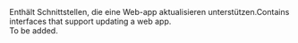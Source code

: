 <Namespace Name="Microsoft.Azure.Management.AppService.Fluent.WebApp.Update">
  <Docs>
    <summary><span data-ttu-id="cbf44-101">Enthält Schnittstellen, die eine Web-app aktualisieren unterstützen.</span><span class="sxs-lookup"><span data-stu-id="cbf44-101">Contains interfaces that support updating a web app.</span></span></summary> 
    <remarks>To be added.</remarks>
  </Docs>
</Namespace>
